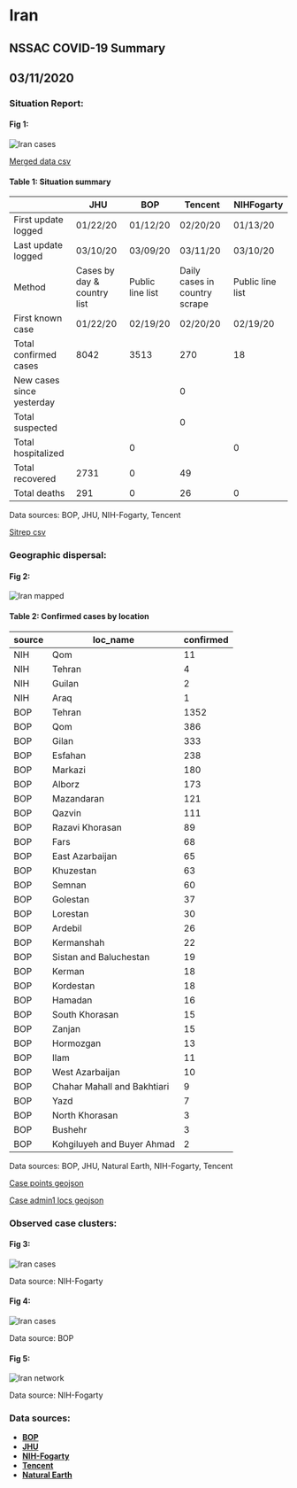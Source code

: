 # Iran
## NSSAC COVID-19 Summary
## 03/11/2020



### Situation Report:
#### Fig 1:
![Iran cases](../merged_histories/Iran_merged_histories.png)

[Merged data csv](https://github.com/SchlittDataSci/SchlittDataSci.github.io/blob/master/data/tables/Iran_merged_daily.csv)

#### Table 1: Situation summary


|                           | JHU                         | BOP              | Tencent                       | NIHFogarty       |
|---------------------------|-----------------------------|------------------|-------------------------------|------------------|
| First update logged       | 01/22/20                    | 01/12/20         | 02/20/20                      | 01/13/20         |
| Last update logged        | 03/10/20                    | 03/09/20         | 03/11/20                      | 03/10/20         |
| Method                    | Cases by day & country list | Public line list | Daily cases in country scrape | Public line list |
| First known case          | 01/22/20                    | 02/19/20         | 02/20/20                      | 02/19/20         |
| Total confirmed cases     | 8042                        | 3513             | 270                           | 18               |
| New cases since yesterday |                             |                  | 0                             |                  |
| Total suspected           |                             |                  | 0                             |                  |
| Total hospitalized        |                             | 0                |                               | 0                |
| Total recovered           | 2731                        | 0                | 49                            |                  |
| Total deaths              | 291                         | 0                | 26                            | 0                |

Data sources: BOP, JHU, NIH-Fogarty, Tencent


[Sitrep csv](https://github.com/SchlittDataSci/SchlittDataSci.github.io/blob/master/data/tables/Iran_sitrep.csv)

### Geographic dispersal:
#### Fig 2:
![Iran mapped](../case_locs/Iran_case_locs.png)

#### Table 2: Confirmed cases by location


| source   | loc_name                    |   confirmed |
|----------|-----------------------------|-------------|
| NIH      | Qom                         |          11 |
| NIH      | Tehran                      |           4 |
| NIH      | Guilan                      |           2 |
| NIH      | Araq                        |           1 |
| BOP      | Tehran                      |        1352 |
| BOP      | Qom                         |         386 |
| BOP      | Gilan                       |         333 |
| BOP      | Esfahan                     |         238 |
| BOP      | Markazi                     |         180 |
| BOP      | Alborz                      |         173 |
| BOP      | Mazandaran                  |         121 |
| BOP      | Qazvin                      |         111 |
| BOP      | Razavi Khorasan             |          89 |
| BOP      | Fars                        |          68 |
| BOP      | East Azarbaijan             |          65 |
| BOP      | Khuzestan                   |          63 |
| BOP      | Semnan                      |          60 |
| BOP      | Golestan                    |          37 |
| BOP      | Lorestan                    |          30 |
| BOP      | Ardebil                     |          26 |
| BOP      | Kermanshah                  |          22 |
| BOP      | Sistan and Baluchestan      |          19 |
| BOP      | Kerman                      |          18 |
| BOP      | Kordestan                   |          18 |
| BOP      | Hamadan                     |          16 |
| BOP      | South Khorasan              |          15 |
| BOP      | Zanjan                      |          15 |
| BOP      | Hormozgan                   |          13 |
| BOP      | Ilam                        |          11 |
| BOP      | West Azarbaijan             |          10 |
| BOP      | Chahar Mahall and Bakhtiari |           9 |
| BOP      | Yazd                        |           7 |
| BOP      | North Khorasan              |           3 |
| BOP      | Bushehr                     |           3 |
| BOP      | Kohgiluyeh and Buyer Ahmad  |           2 |

Data sources: BOP, JHU, Natural Earth, NIH-Fogarty, Tencent


[Case points geojson](https://github.com/SchlittDataSci/SchlittDataSci.github.io/blob/master/data/shapes/Iran_case_locs.geojson)

[Case admin1 locs geojson](https://github.com/SchlittDataSci/SchlittDataSci.github.io/blob/master/data/shapes/Iran_admin1_locs.geojson)

### Observed case clusters:
#### Fig 3:
![Iran cases](../cluster_analysis/Iran_imported_cases_NIHFogarty.png)



Data source: NIH-Fogarty


#### Fig 4:
![Iran cases](../cluster_analysis/Iran_imported_cases_BOP.png)



Data source: BOP


#### Fig 5:
![Iran network](../autochthonous_networks/Iran_network.png)



Data source: NIH-Fogarty


### Data sources:
* **[BOP](https://github.com/beoutbreakprepared/nCoV2019)**
* **[JHU](https://github.com/CSSEGISandData/COVID-19)** 
* **[NIH-Fogarty](https://docs.google.com/spreadsheets/d/1jS24DjSPVWa4iuxuD4OAXrE3QeI8c9BC1hSlqr-NMiU/edit#gid=1187587451)** 
* **[Tencent](https://news.qq.com/zt2020/page/feiyan.htm)**
* **[Natural Earth](https://www.naturalearthdata.com/forums/forum/natural-earth-map-data/cultural-vectors/admin-1-states-provinces-and-their-boundaries/)**

<!-- Global site tag (gtag.js) - Google Analytics -->
<script async src="https://www.googletagmanager.com/gtag/js?id=UA-158816269-1"></script>
<script>
  window.dataLayer = window.dataLayer || [];
  function gtag(){dataLayer.push(arguments);}
  gtag('js', new Date());

  gtag('config', 'UA-158816269-1');
</script>